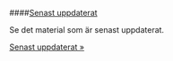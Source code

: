 ####[Senast uppdaterat](senast)

Se det material som är senast uppdaterat.

[Senast uppdaterat »](senast)
